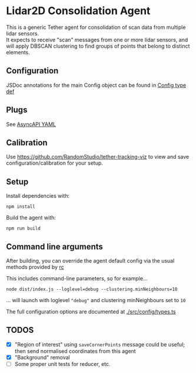 # Lidar2D Consolidation Agent

This is a generic Tether agent for consolidation of scan data from multiple lidar sensors.  
It expects to receive "scan" messages from one or more lidar sensors, and will apply DBSCAN clustering to find groups of points that belong to distinct elements.

## Configuration

JSDoc annotations for the main Config object can be found in [Config type def](./src/config/types.ts)

## Plugs

See [AsyncAPI YAML](./tether.yml)

## Calibration

Use https://github.com/RandomStudio/tether-tracking-viz to view and save configuration/calibration for your setup.

## Setup

Install dependencies with:

```
npm install
```

Build the agent with:

```
npm run build
```

## Command line arguments

After building, you can override the agent default config via the usual methods provided by [rc](https://www.npmjs.com/package/rc)

This includes command-line parameters, so for example...

```
node dist/index.js --loglevel=debug --clustering.minNeighbours=10
```

... will launch with loglevel `"debug"` and clustering minNeighbours set to `10`

The full configuration options are documented at [./src/config/types.ts](./src/config/types.ts)

## TODOS

- [x] "Region of interest" using `saveCornerPoints` message could be useful; then send normalised coordinates from this agent
- [x] "Background" removal
- [ ] Some proper unit tests for reducer, etc.
